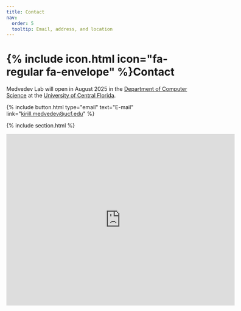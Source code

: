 ```yaml
---
title: Contact
nav:
  order: 5
  tooltip: Email, address, and location
---
```


# {% include icon.html icon="fa-regular fa-envelope" %}Contact

Medvedev Lab will open in August 2025 in the [Department of Computer Science](https://www.cs.ucf.edu/) at the [University of Central Florida](https://www.ucf.edu/).

{%
  include button.html
  type="email"
  text="E-mail"
  link="kirill.medvedev@ucf.edu"
%}

{% include section.html %}

<iframe src="https://www.google.com/maps/embed?pb=!1m18!1m12!1m3!1d2333.902694041264!2d-81.19986360943042!3d28.600725614895257!2m3!1f0!2f0!3f0!3m2!1i1024!2i768!4f13.1!3m3!1m2!1s0x88e76987fe9e93bd%3A0x14a4bb5fdc583d52!2sUCF%20Department%20of%20Computer%20Science!5e0!3m2!1sen!2sus!4v1745976133809!5m2!1sen!2sus" width="600" height="450" style="border:0;" allowfullscreen="" loading="lazy" referrerpolicy="no-referrer-when-downgrade"></iframe>
<br>
